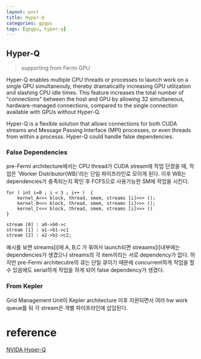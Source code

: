 ```yaml
---
layout: post
title: Hyper-Q
categories: gpgpu
tags: [gpgpu, hyper-q]
---
```


## Hyper-Q
> supporting from Fermi GPU

Hyper-Q enables multiple CPU threads or processes to launch work on a single GPU simultaneouly, thereby dramaticallly increasing GPU utilization and slashing CPU idle times. This feature increases the total number of "connections" between the host and GPU by allowing 32 simultaneous, hardware-managed connections, compared to the single connection available with GPUs without Hyper-Q.

Hyper-Q is a flexible solution that allows connections for both CUDA streams and Message Passing Interface (MPI) processes, or even threads from within a processs. Hyper-Q could handle false dependencies.

### False Dependencies
pre-Fermi architecture에서는 CPU thread가 CUDA stream에 작업 던졌을 때, 작업은 'Worker Distributor(WB)'라는 단일 파이프라인로 모이게 된다. 이후 WB는 dependencies가 충족되는지 확인 후 FCFS으로 사용가능한 SM에 작업을 시킨다.
```
for ( int i=0 ; i < 3 ; i++ )  {
    kernel_A<<< block, thread, smem, streams [i]>>> ();
    kernel_B<<< block, thread, smem, streams [i]>>> ();
    kernel_C<<< block, thread, smem, streams [i]>>> ()
}

stream [0] : a0->b0->c
stream [1] : a1->b1->c1
stream [2] : a2->b2->c2;
```
예시를 보면 streams[i]에 A, B,C 가 묶여서 launch되면 streaams[i]내부에는 dependencies가 생겼으나 streams의 각 item끼리는 서로 dependency가 없다. 하지만 pre-Fermi architecutre의 큐는 단일 큐이기 때문에 concurrent하게 작업을 할 수 있음에도 serial하게 작업을 하게 되어 false dependency가 생겼다.

### From Kepler
Grid Management Unit이 Kepler architecture 이후 지원되면서 여러 hw work queue를 둬 각 stream은 개별 파이프라인에 삽입된다.


# reference
[NVIDA Hyper-Q](http://developer.download.nvidia.com/compute/DevZone/C/html_x64/6_Advanced/simpleHyperQ/doc/HyperQ.pdf)
